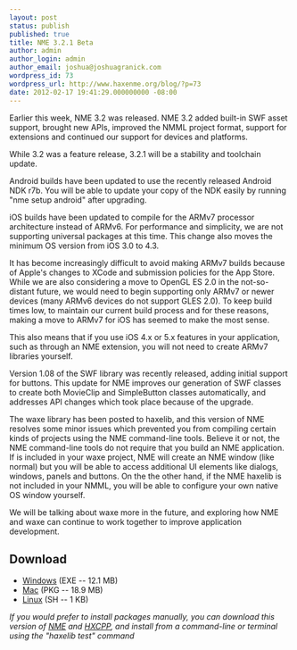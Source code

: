 ```yaml
---
layout: post
status: publish
published: true
title: NME 3.2.1 Beta
author: admin
author_login: admin
author_email: joshua@joshuagranick.com
wordpress_id: 73
wordpress_url: http://www.haxenme.org/blog/?p=73
date: 2012-02-17 19:41:29.000000000 -08:00
---
```

Earlier this week, NME 3.2 was released. NME 3.2 added built-in SWF asset support, brought new APIs, improved the NMML project format, support for extensions and continued our support for devices and platforms.

While 3.2 was a feature release, 3.2.1 will be a stability and toolchain update.

Android builds have been updated to use the recently released Android NDK r7b. You will be able to update your copy of the NDK easily by running "nme setup android" after upgrading.

iOS builds have been updated to compile for the ARMv7 processor architecture instead of ARMv6. For performance and simplicity, we are not supporting universal packages at this time. This change also moves the minimum OS version from iOS 3.0 to 4.3.

It has become increasingly difficult to avoid making ARMv7 builds because of Apple's changes to XCode and submission policies for the App Store. While we are also considering a move to OpenGL ES 2.0 in the not-so-distant future, we would need to begin supporting only ARMv7 or newer devices (many ARMv6 devices do not support GLES 2.0).&nbsp;To keep build times low, to maintain our current build process and for these reasons, making a move to ARMv7 for iOS has seemed to make the most sense.

This also means that if you use iOS 4.x or 5.x features in your application, such as through an NME extension, you will not need to create ARMv7 libraries yourself.

Version 1.08 of the SWF library was recently released, adding initial support for buttons. This update for NME improves our generation of SWF classes to create both MovieClip and SimpleButton classes automatically, and addresses API changes which took place because of the upgrade.

The waxe library has been posted to haxelib, and this version of NME resolves some minor issues which prevented you from compiling certain kinds of projects using the NME command-line tools. Believe it or not, the NME command-line tools do not require that you build an NME application. If <haxelib name="nme" /> is included in your waxe project, NME will create an NME window (like normal) but you will be able to access additional UI elements like dialogs, windows, panels and buttons. On the the other hand, if the NME haxelib is not included in your NMML, you will be able to configure your own native OS window yourself.

We will be talking about waxe more in the future, and exploring how NME and waxe can continue to work together to improve application development.
<h2>Download</h2>
<ul>
	<li><a href="http://www.haxenme.org/files/8313/2950/5098/NME-3.2.1-Windows.exe">Windows</a> (EXE -- 12.1 MB)</li>
	<li><a href="http://www.haxenme.org/files/2213/2950/5498/NME-3.2.1-Mac.zip">Mac</a> (PKG -- 18.9 MB)</li>
	<li><a href="http://www.haxenme.org/files/8313/2950/5408/NME-3.2.1-Linux.tar.gz">Linux</a> (SH -- 1 KB)</li>
</ul>
<em>If you&nbsp;would prefer&nbsp;to install packages manually, you can download this version of <a href="http://www.haxenme.org/files/8413/2950/5137/nme-321.zip">NME</a> and <a href="http://www.haxenme.org/files/7913/2950/5114/hxcpp-2082.zip">HXCPP</a>, and install from a command-line or terminal using the "haxelib test" command</em>
